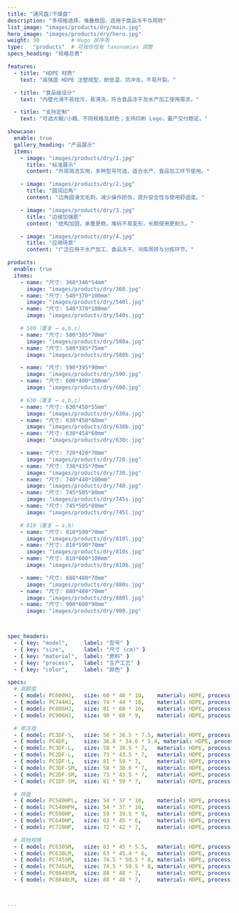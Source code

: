 ```yaml
---
title: "通风盘/干燥盘"
description: "多规格选择，堆叠稳固，适用于食品冻干与周转"
list_image: "images/products/dry/main.jpg"
hero_image: "images/products/dry/hero.jpg"
weight: 30          # Hugo 排序用
type:   "products"  # 可按你现有 taxonomies 调整
specs_heading: "规格总表"

features:
  - title: "HDPE 材质"
    text: "高强度 HDPE 注塑成型，耐低温，抗冲击，不易开裂。"

  - title: "食品级设计"
    text: "内壁光滑不易挂污，易清洗，符合食品冻干及水产加工使用需求。"

  - title: "支持定制"
    text: "可选大眼/小眼、不同规格及颜色；支持印刷 Logo，量产交付稳定。"

showcase:
  enable: true
  gallery_heading: "产品展示"
  items:
    - image: "images/products/dry/1.jpg"
      title: "标准展示"
      content: "外观简洁实用，多种型号可选，适合水产、食品加工环节使用。"

    - image: "images/products/dry/2.jpg"
      title: "圆润边角"
      content: "边角圆滑无毛刺，减少操作损伤，提升安全性与使用舒适度。"

    - image: "images/products/dry/3.jpg"
      title: "边缘加强筋"
      content: "结构加固，承重更稳，堆码不易变形，长期使用更耐久。"

    - image: "images/products/dry/4.jpg"
      title: "应用场景"
      content: "广泛应用于水产加工、食品冻干、冷库周转与分拣环节。"

products:
  enable: true
  items:
    - name: "尺寸: 368*346*54mm"
      image: "images/products/dry/368.jpg"
    - name: "尺寸: 540*370*100mm"
      image: "images/products/dry/540l.jpg"
    - name: "尺寸: 540*370*100mm"
      image: "images/products/dry/540s.jpg"

    # 580（重复 → a,b,c）
    - name: "尺寸: 580*385*70mm"
      image: "images/products/dry/580a.jpg"
    - name: "尺寸: 580*385*75mm"
      image: "images/products/dry/580b.jpg"

    - name: "尺寸: 590*395*90mm"
      image: "images/products/dry/590.jpg"
    - name: "尺寸: 600*400*100mm"
      image: "images/products/dry/600.jpg"

    # 630（重复 → a,b,c）
    - name: "尺寸: 630*450*55mm"
      image: "images/products/dry/630a.jpg"
    - name: "尺寸: 630*450*60mm"
      image: "images/products/dry/630b.jpg"
    - name: "尺寸: 630*454*60mm"
      image: "images/products/dry/630c.jpg"

    - name: "尺寸: 720*420*70mm"
      image: "images/products/dry/720.jpg"
    - name: "尺寸: 730*435*70mm"
      image: "images/products/dry/730.jpg"
    - name: "尺寸: 740*440*100mm"
      image: "images/products/dry/740.jpg"
    - name: "尺寸: 745*505*80mm"
      image: "images/products/dry/745s.jpg"
    - name: "尺寸: 745*505*80mm"
      image: "images/products/dry/745l.jpg"

    # 810（重复 → a,b）
    - name: "尺寸: 810*590*70mm"
      image: "images/products/dry/810l.jpg"
    - name: "尺寸: 810*590*70mm"
      image: "images/products/dry/810s.jpg"
    - name: "尺寸: 810*600*100mm"
      image: "images/products/dry/810b.jpg"

    - name: "尺寸: 880*480*70mm"
      image: "images/products/dry/880s.jpg"
    - name: "尺寸: 880*480*70mm"
      image: "images/products/dry/880l.jpg"
    - name: "尺寸: 900*600*90mm"
      image: "images/products/dry/900.jpg"



spec_headers:
  - { key: "model",     label: "型号" }
  - { key: "size",      label: "尺寸 (cm)" }
  - { key: "material",  label: "原料" }
  - { key: "process",   label: "生产工艺" }
  - { key: "color",     label: "颜色" }

specs:
  # 高脚盘
  - { model: PC600HJ,   size: 60 * 40 * 10,    material: HDPE, process: 注塑, color: 白 }
  - { model: PC744HJ,   size: 74 * 44 * 10,    material: HDPE, process: 注塑, color: 白 }
  - { model: PC806HJ,   size: 81 * 60 * 10,    material: HDPE, process: 注塑, color: 白 }
  - { model: PC906HJ,   size: 90 * 60 * 9,     material: HDPE, process: 注塑, color: 白 }

  # 单冻盘
  - { model: PC3DF-S,   size: 58 * 38.5 * 7.5, material: HDPE, process: 注塑, color: 白 }
  - { model: PC4DF,     size: 36.8 * 34.6 * 5.4, material: HDPE, process: 注塑, color: 白 }
  - { model: PC3DF-L,   size: 58 * 38.5 * 7,   material: HDPE, process: 注塑, color: 白 }
  - { model: PC2DF-L,   size: 73 * 43.5 * 7,   material: HDPE, process: 注塑, color: 白 }
  - { model: PC1DF-L,   size: 81 * 59 * 7,     material: HDPE, process: 注塑, color: 白 }
  - { model: PC3DF-SM,  size: 58 * 38.6 * 7,   material: HDPE, process: 注塑, color: 白 }
  - { model: PC2DF-SM,  size: 73 * 43.5 * 7,   material: HDPE, process: 注塑, color: 白 }
  - { model: PC1DF-SM,  size: 81 * 59 * 7,     material: HDPE, process: 注塑, color: 白 }

  # 烘盘
  - { model: PC540HPL,  size: 54 * 37 * 10,    material: HDPE, process: 注塑, color: 白 }
  - { model: PC540HPH,  size: 54 * 37 * 10,    material: HDPE, process: 注塑, color: 白 }
  - { model: PC590HP,   size: 59 * 39.5 * 9,   material: HDPE, process: 注塑, color: 白 }
  - { model: PC640HP,   size: 63 * 45 * 6,     material: HDPE, process: 注塑, color: 白 }
  - { model: PC720HP,   size: 72 * 42 * 7,     material: HDPE, process: 注塑, color: 白 }

  # 其他规格
  - { model: PC630SM,   size: 63 * 45 * 5.5,   material: HDPE, process: 注塑, color: 白 }
  - { model: PC630LM,   size: 63 * 45.4 * 6,   material: HDPE, process: 注塑, color: 白 }
  - { model: PC745SM,   size: 74.5 * 50.5 * 8, material: HDPE, process: 注塑, color: 白 }
  - { model: PC745LM,   size: 74.5 * 50.5 * 8, material: HDPE, process: 注塑, color: 白 }
  - { model: PC8848SM,  size: 88 * 48 * 7,     material: HDPE, process: 注塑, color: 白 }
  - { model: PC8848LM,  size: 88 * 48 * 7,     material: HDPE, process: 注塑, color: 白 }



---
```

